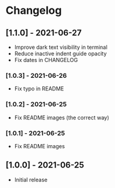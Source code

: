 # Changelog

## [1.1.0] - 2021-06-27

- Improve dark text visibility in terminal
- Reduce inactive indent guide opacity
- Fix dates in CHANGELOG

### [1.0.3] - 2021-06-26

- Fix typo in README

### [1.0.2] - 2021-06-25

- Fix README images (the correct way)

### [1.0.1] - 2021-06-25

- Fix README images

## [1.0.0] - 2021-06-25

- Initial release
